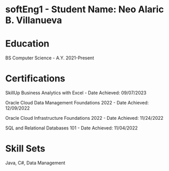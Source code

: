 # softEng1 - Student Name: Neo Alaric B. Villanueva

# Education 
BS Computer Science  - A.Y. 2021-Present

# Certifications
SkillUp Business Analytics with Excel - Date Achieved: 09/07/2023

Oracle Cloud Data Management Foundations 2022 - Date Achieved: 12/09/2022

Oracle Cloud Infrastructure Foundations 2022 - Date Achieved: 11/24/2022

SQL and Relational Databases 101 - Date Achieved: 11/04/2022

# Skill Sets
Java, C#, Data Management
